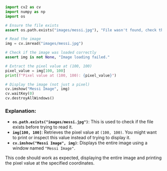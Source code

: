 ```python
import cv2 as cv
import numpy as np
import os

# Ensure the file exists
assert os.path.exists("images/messi.jpg"), "File wasn't found, check the path."

# Read the image
img = cv.imread("images/messi.jpg")

# Check if the image was loaded correctly
assert img is not None, "Image loading failed."

# Extract the pixel value at (100, 100)
pixel_value = img[100, 100]
print(f"Pixel value at (100, 100): {pixel_value}")

# Display the image (not just a pixel)
cv.imshow("Messi Image", img)
cv.waitKey(0)
cv.destroyAllWindows()
```

### Explanation:
- **`os.path.exists("images/messi.jpg")`**: This is used to check if the file exists before trying to read it.
- **`img[100, 100]`**: Retrieves the pixel value at `(100, 100)`. You might want to print or inspect this value instead of trying to display it.
- **`cv.imshow("Messi Image", img)`**: Displays the entire image using a window named `"Messi Image"`.

This code should work as expected, displaying the entire image and printing the pixel value at the specified coordinates.

